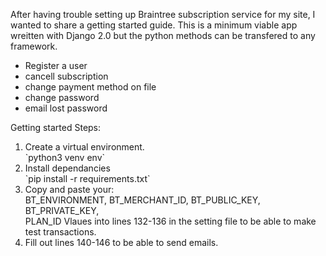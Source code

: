 After having trouble setting up Braintree subscription service for my site, I wanted to share a getting started guide.
This is a minimum viable app wreitten with Django 2.0 but the python methods can be transfered to any framework.
<ul>
  <li>
  Register a user
  </li>
  <li>
  cancell subscription
  </li><li>
  change payment method on file
  </li><li>
  change password
  </li><li>
  email lost password
  </li>
  </ul>
  
Getting started Steps:<br>
<ol>
  <li>
Create a virtual environment.</lu><br>
`python3 venv env`<br><li>
Install dependancies<br>
`pip install -r requirements.txt`</lu>
<li>
Copy and paste your: <br>
BT_ENVIRONMENT,
BT_MERCHANT_ID,
BT_PUBLIC_KEY,
BT_PRIVATE_KEY,
  </lu><br>
PLAN_ID Vlaues into lines 132-136 in the setting file to be able to make test transactions.</lu><li>
Fill out lines 140-146 to be able to send emails.</lu>
